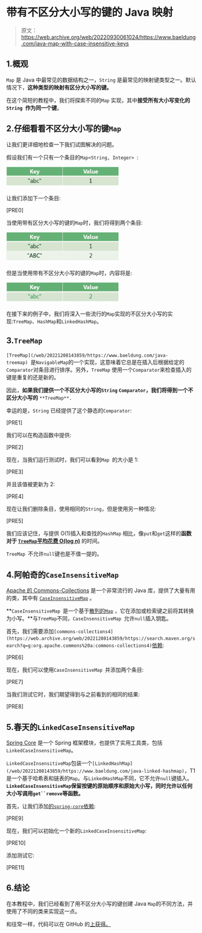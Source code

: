 # 带有不区分大小写的键的 Java 映射

> 原文：<https://web.archive.org/web/20220930061024/https://www.baeldung.com/java-map-with-case-insensitive-keys>

## 1.概观

`Map` 是 Java 中最常见的数据结构之一，`String` 是最常见的映射键类型之一。默认情况下，**这种类型的映射有区分大小写的键。**

在这个简短的教程中，我们将探索不同的`Map` 实现，其中**接受所有大小写变化的`String `作为同一个键**。

## 2.仔细看看不区分大小写的键`Map`

让我们更详细地检查一下我们试图解决的问题。

假设我们有一个只有一个条目的`Map<String, Integer> `:

[![firstEntry](img/1c88802ad958649538d21c18f41c48f3.png)](/web/20221208143859/https://www.baeldung.com/wp-content/uploads/2020/04/firstEntry.png)

让我们添加下一个条目:

[PRE0]

当使用带有区分大小写的键的`Map`时，我们将得到两个条目:

[![sensetiveKey-1](img/8bcd84bb06c3988ad0605a91c4fbac5b.png)](/web/20221208143859/https://www.baeldung.com/wp-content/uploads/2020/04/sensetiveKey-1.png)

但是当使用带有不区分大小写的键的`Map`时，内容将是:

[![insensetiveKey-1](img/619126ac74b7b44e3cc8fca8fefbb803.png)](/web/20221208143859/https://www.baeldung.com/wp-content/uploads/2020/04/insensetiveKey-1.png)

在接下来的例子中，我们将深入一些流行的`Map`实现的不区分大小写的实现:`TreeMap`、`HashMap`和`LinkedHashMap`。

## 3.`TreeMap`

`[TreeMap](/web/20221208143859/https://www.baeldung.com/java-treemap) `是`NavigableMap`的一个实现，这意味着它总是在插入后根据给定的`Comparator`对条目进行排序。另外，`TreeMap` 使用一个`Comparator`来检查插入的键是重复的还是新的。

因此，**如果我们提供一个不区分大小写的`String` `Comparator`，我们将得到一个不区分大小写的** `**TreeMap**.`

幸运的是，`String` 已经提供了这个静态的`Comparator`:

[PRE1]

我们可以在构造函数中提供:

[PRE2]

现在，当我们运行测试时，我们可以看到`Map `的大小是 1:

[PRE3]

并且该值被更新为 2:

[PRE4]

现在让我们删除条目，使用相同的`String`，但是使用另一种情况:

[PRE5]

我们应该记住，与提供 O(1)插入和查找的`HashMap` 相比，像`put`和`get`这样的**函数对于 [`TreeMap`平均花费 O(log n)](/web/20221208143859/https://www.baeldung.com/java-treemap-vs-hashmap)** 的时间。

`TreeMap `不允许`null`键也是不值一提的。

## 4.阿帕奇的`CaseInsensitiveMap`

[Apache 的 Commons-Collections](https://web.archive.org/web/20221208143859/https://github.com/apache/commons-collections) 是一个非常流行的 Java 库，提供了大量有用的类，其中有 [`CaseInsensitiveMap`](https://web.archive.org/web/20221208143859/https://commons.apache.org/proper/commons-collections/apidocs/org/apache/commons/collections4/map/CaseInsensitiveMap.html) 。

**`CaseInsensitiveMap `是一个基于[散列的`Map`](/web/20221208143859/https://www.baeldung.com/java-hashmap) ，它在添加或检索键之前将其转换为小写。**与`TreeMap`不同，`CaseInsensitiveMap `允许`null`插入钥匙。

首先，我们需要添加`[commons-collections4](https://web.archive.org/web/20221208143859/https://search.maven.org/search?q=g:org.apache.commons%20a:commons-collections4)`[依赖](https://web.archive.org/web/20221208143859/https://search.maven.org/search?q=g:org.apache.commons%20a:commons-collections4):

[PRE6]

现在，我们可以使用`CaseInsensitiveMap `并添加两个条目:

[PRE7]

当我们测试它时，我们期望得到与之前看到的相同的结果:

[PRE8]

## 5.春天的`LinkedCaseInsensitiveMap`

[Spring Core](https://web.archive.org/web/20221208143859/https://github.com/spring-projects/spring-framework/tree/master/spring-core) 是一个 Spring 框架模块，也提供了实用工具类，包括`LinkedCaseInsensitiveMap`。

`LinkedCaseInsensitiveMap`包装一个`[LinkedHashMap](/web/20221208143859/https://www.baeldung.com/java-linked-hashmap)`，T1 是一个基于哈希表和链表的`Map`。与`LinkedHashMap`不同，它不允许`null`键插入。 **`LinkedCaseInsensitiveMap`保留按键的原始顺序和原始大小写，同时允许以任何大小写调用`get``remove`等函数。**

首先，让我们添加[的`spring-core`依赖](https://web.archive.org/web/20221208143859/https://search.maven.org/search?q=g:org.springframework%20a:spring-core):

[PRE9]

现在，我们可以初始化一个新的`LinkedCaseInsensitiveMap`:

[PRE10]

添加测试它:

[PRE11]

## 6.结论

在本教程中，我们已经看到了用不区分大小写的键创建 Java `Map`的不同方法，并使用了不同的类来实现这一点。

和往常一样，代码可以在 GitHub 的[上获得。](https://web.archive.org/web/20221208143859/https://github.com/eugenp/tutorials/tree/master/core-java-modules/core-java-collections-maps-5)